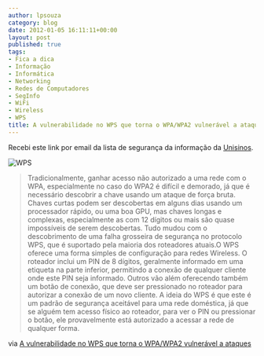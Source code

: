 ```yaml
---
author: lpsouza
category: blog
date: 2012-01-05 16:11:11+00:00
layout: post
published: true
tags:
- Fica a dica
- Informação
- Informática
- Networking
- Redes de Computadores
- SegInfo
- WiFi
- Wireless
- WPS
title: A vulnerabilidade no WPS que torna o WPA/WPA2 vulnerável a ataques
---
```


Recebi este link por email da lista de segurança da informação da [Unisinos](http://unisinos.br).

![WPS](https://luizsouza.com.br/wp-content/upload/2012/01/wps03.jpg.499x364.auto_.jpg)

> Tradicionalmente, ganhar acesso não autorizado a uma rede com o WPA, especialmente no caso do WPA2 é difícil e demorado, já que é necessário descobrir a chave usando um ataque de força bruta. Chaves curtas podem ser descobertas em alguns dias usando um processador rápido, ou uma boa GPU, mas chaves longas e complexas, especialmente as com 12 dígitos ou mais são quase impossíveis de serem descobertas. Tudo mudou com o descobrimento de uma falha grosseira de segurança no protocolo WPS, que é suportado pela maioria dos roteadores atuais.O WPS oferece uma forma simples de configuração para redes Wireless. O roteador inclui um PIN de 8 dígitos, geralmente informado em uma etiqueta na parte inferior, permitindo a conexão de qualquer cliente onde este PIN seja informado. Outros vão além oferecendo também um botão de conexão, que deve ser pressionado no roteador para autorizar a conexão de um novo cliente. A ideia do WPS é que este é um padrão de segurança aceitável para uma rede doméstica, já que se alguém tem acesso físico ao roteador, para ver o PIN ou pressionar o botão, ele provavelmente está autorizado a acessar a rede de qualquer forma.

via [A vulnerabilidade no WPS que torna o WPA/WPA2 vulnerável a ataques](http://www.hardware.com.br/artigos/reaven/)